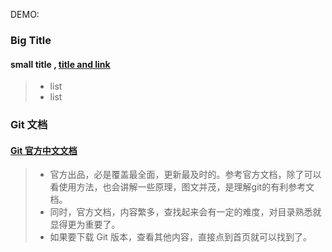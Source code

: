 DEMO:
### Big Title
#### small title , [title and link]()
> - list
> - list

### Git 文档

#### [Git 官方中文文档](https://git-scm.com/book/zh/v2)

> - 官方出品，必是覆盖最全面，更新最及时的。参考官方文档，除了可以看使用方法，也会讲解一些原理，图文并茂，是理解git的有利参考文档。
> - 同时，官方文档，内容繁多，查找起来会有一定的难度，对目录熟悉就显得更为重要了。
> - 如果要下载 Git 版本，查看其他内容，直接点到首页就可以找到了。


